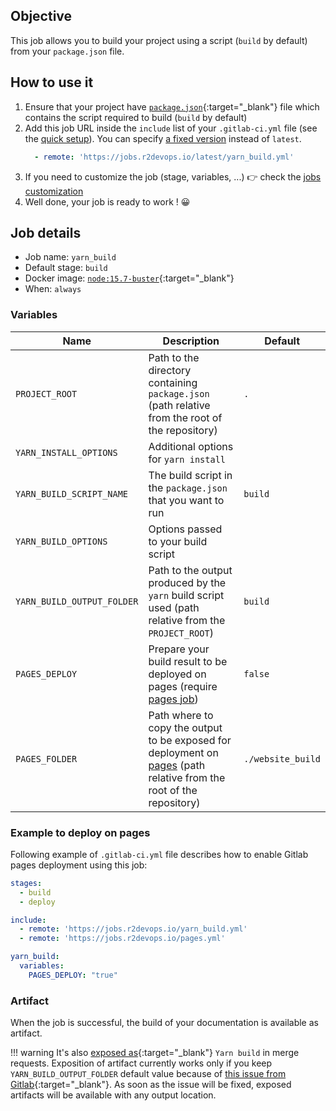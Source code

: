 ## Objective

This job allows you to build your project using a script (`build` by default)
from your `package.json` file.

## How to use it

1. Ensure that your project have
   [`package.json`](https://classic.yarnpkg.com/en/docs/package-json/){:target="_blank"}
   file which contains the script required to build (`build` by default)
1. Add this job URL inside the `include` list of your `.gitlab-ci.yml` file (see the [quick setup](/use-the-hub/#quick-setup)). You can specify [a fixed version](#changelog) instead of `latest`.
    ```yaml
      - remote: 'https://jobs.r2devops.io/latest/yarn_build.yml'
    ```
1. If you need to customize the job (stage, variables, ...) 👉 check the [jobs
   customization](/use-the-hub/#jobs-customization)
1. Well done, your job is ready to work ! 😀


## Job details

* Job name: `yarn_build`
* Default stage: `build`
* Docker image: [`node:15.7-buster`](https://hub.docker.com/_/node){:target="_blank"}
* When: `always`


### Variables

| Name | Description | Default |
| ---- | ----------- | ------- |
| `PROJECT_ROOT` | Path to the directory containing `package.json` (path relative from the root of the repository) | `.` |
| `YARN_INSTALL_OPTIONS` | Additional options for `yarn install` | ` ` |
| `YARN_BUILD_SCRIPT_NAME` | The build script in the `package.json` that you want to run | `build` |
| `YARN_BUILD_OPTIONS` | Options passed to your build script | ` ` |
| `YARN_BUILD_OUTPUT_FOLDER` | Path to the output produced by the `yarn` build script used (path relative from the `PROJECT_ROOT`) | `build` |
| `PAGES_DEPLOY` | Prepare your build result to be deployed on pages (require [pages job](jobs/deploy/pages/)) | `false` |
| `PAGES_FOLDER` | Path where to copy the output to be exposed for deployment on [pages](jobs/deploy/pages/) (path relative from the root of the repository) | `./website_build` |

### Example to deploy on pages

Following example of `.gitlab-ci.yml` file describes how to enable Gitlab pages
deployment using this job:

```yaml
stages:
  - build
  - deploy

include:
  - remote: 'https://jobs.r2devops.io/yarn_build.yml'
  - remote: 'https://jobs.r2devops.io/pages.yml'

yarn_build:
  variables:
    PAGES_DEPLOY: "true"
```

### Artifact

When the job is successful, the build of your documentation is available as artifact.

!!! warning
    It's also [exposed as](https://docs.gitlab.com/ee/ci/yaml/#artifactsexpose_as){:target="_blank"}
    `Yarn build` in merge requests.
    Exposition of artifact currently works only if you keep
    `YARN_BUILD_OUTPUT_FOLDER` default value because of [this issue from
    Gitlab](https://gitlab.com/gitlab-org/gitlab/-/issues/37129){:target="_blank"}.
    As soon as the issue will be fixed, exposed artifacts will be available
    with any output location.

